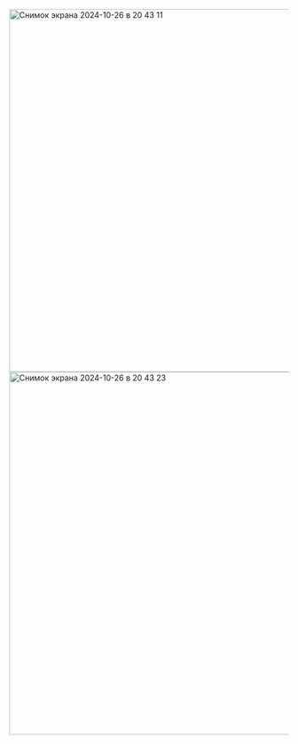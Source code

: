 <img width="653" alt="Снимок экрана 2024-10-26 в 20 43 11" src="https://github.com/user-attachments/assets/82603023-4d38-4ebe-ab16-c891f256655a">
<img width="653" alt="Снимок экрана 2024-10-26 в 20 43 23" src="https://github.com/user-attachments/assets/6c018c2c-908f-4e59-ad69-718f48efb9e8">
